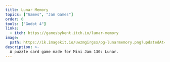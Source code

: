 ```yaml
---
title: Lunar Memory
topics: ["Games", "Jam Games"]
order: 0
tools: ["Godot 4"]
links:
  - itch: https://gamesbykent.itch.io/lunar-memory
image:
  path: https://ik.imagekit.io/uwzmgirgsx/pg-lunarmemory.png?updatedAt=1742521709125
description: >-
  A puzzle card game made for Mini Jam 130: Lunar.
---
```

